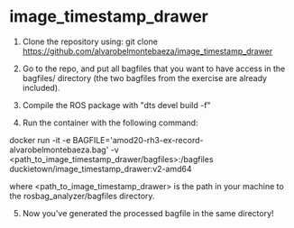 # image_timestamp_drawer

1) Clone the repository using:
git clone https://github.com/alvarobelmontebaeza/image_timestamp_drawer

2) Go to the repo, and put all bagfiles that you want to have access in the bagfiles/ directory (the two bagfiles from the exercise are already included).

3) Compile the ROS package with "dts devel build -f"

4) Run the container with the following command:

docker run -it -e BAGFILE='amod20-rh3-ex-record-alvarobelmontebaeza.bag' -v <path_to_image_timestamp_drawer/bagfiles>:/bagfiles duckietown/image_timestamp_drawer:v2-amd64

where <path_to_image_timestamp_drawer> is the path in your machine to the rosbag_analyzer/bagfiles directory.

5) Now you've generated the processed bagfile in the same directory!